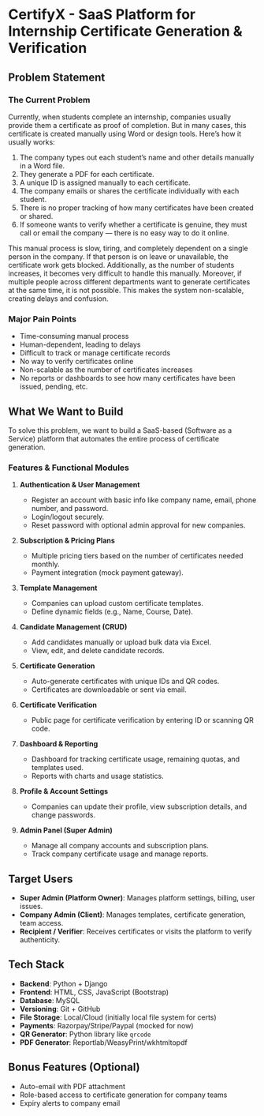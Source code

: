 # CertifyX - SaaS Platform for Internship Certificate Generation & Verification

## Problem Statement

### The Current Problem
Currently, when students complete an internship, companies usually provide them a certificate as proof of completion. But in many cases, this certificate is created manually using Word or design tools. Here’s how it usually works:

1. The company types out each student’s name and other details manually in a Word file.
2. They generate a PDF for each certificate.
3. A unique ID is assigned manually to each certificate.
4. The company emails or shares the certificate individually with each student.
5. There is no proper tracking of how many certificates have been created or shared.
6. If someone wants to verify whether a certificate is genuine, they must call or email the company — there is no easy way to do it online.

This manual process is slow, tiring, and completely dependent on a single person in the company. If that person is on leave or unavailable, the certificate work gets blocked. Additionally, as the number of students increases, it becomes very difficult to handle this manually. Moreover, if multiple people across different departments want to generate certificates at the same time, it is not possible. This makes the system non-scalable, creating delays and confusion.

### Major Pain Points
- Time-consuming manual process
- Human-dependent, leading to delays
- Difficult to track or manage certificate records
- No way to verify certificates online
- Non-scalable as the number of certificates increases
- No reports or dashboards to see how many certificates have been issued, pending, etc.

## What We Want to Build

To solve this problem, we want to build a SaaS-based (Software as a Service) platform that automates the entire process of certificate generation.

### Features & Functional Modules
1. **Authentication & User Management**  
   - Register an account with basic info like company name, email, phone number, and password.
   - Login/logout securely.
   - Reset password with optional admin approval for new companies.

2. **Subscription & Pricing Plans**  
   - Multiple pricing tiers based on the number of certificates needed monthly.
   - Payment integration (mock payment gateway).

3. **Template Management**  
   - Companies can upload custom certificate templates.
   - Define dynamic fields (e.g., Name, Course, Date).

4. **Candidate Management (CRUD)**  
   - Add candidates manually or upload bulk data via Excel.
   - View, edit, and delete candidate records.

5. **Certificate Generation**  
   - Auto-generate certificates with unique IDs and QR codes.
   - Certificates are downloadable or sent via email.

6. **Certificate Verification**  
   - Public page for certificate verification by entering ID or scanning QR code.

7. **Dashboard & Reporting**  
   - Dashboard for tracking certificate usage, remaining quotas, and templates used.
   - Reports with charts and usage statistics.

8. **Profile & Account Settings**  
   - Companies can update their profile, view subscription details, and change passwords.

9. **Admin Panel (Super Admin)**  
   - Manage all company accounts and subscription plans.
   - Track company certificate usage and manage reports.

## Target Users
- **Super Admin (Platform Owner)**: Manages platform settings, billing, user issues.
- **Company Admin (Client)**: Manages templates, certificate generation, team access.
- **Recipient / Verifier**: Receives certificates or visits the platform to verify authenticity.

## Tech Stack
- **Backend**: Python + Django
- **Frontend**: HTML, CSS, JavaScript (Bootstrap)
- **Database**: MySQL
- **Versioning**: Git + GitHub
- **File Storage**: Local/Cloud (initially local file system for certs)
- **Payments**: Razorpay/Stripe/Paypal (mocked for now)
- **QR Generator**: Python library like `qrcode`
- **PDF Generator**: Reportlab/WeasyPrint/wkhtmltopdf

## Bonus Features (Optional)
- Auto-email with PDF attachment
- Role-based access to certificate generation for company teams
- Expiry alerts to company email
